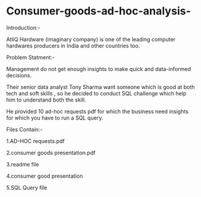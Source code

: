 # Consumer-goods-ad-hoc-analysis-
Introduction:-

AtliQ Hardware (imaginary company) is one of the leading computer hardwares producers in India and other countries too. 

Problem Statment:-

Management do not get enough insights to make quick and data-informed decisions.

Their senior data analyst Tony Sharma want someone which is good at  both tech and soft skills , so he decided to conduct SQL challenge  which help him to understand both the skill.

He provided 10 ad-hoc requests pdf for which the business need insights for which you have to run a SQL query.

Files Contain:-

1.AD-HOC requests.pdf

2.consumer goods presentation.pdf

3.readme file

4.consumer good presentation

5.SQL Query file

